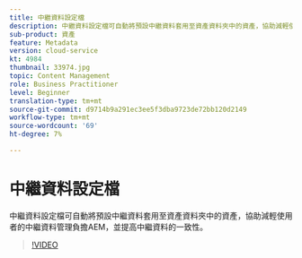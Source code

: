 ```yaml
---
title: 中繼資料設定檔
description: 中繼資料設定檔可自動將預設中繼資料套用至資產資料夾中的資產，協助減輕使用者的中繼資料管理負擔AEM，並提高中繼資料的一致性。
sub-product: 資產
feature: Metadata
version: cloud-service
kt: 4984
thumbnail: 33974.jpg
topic: Content Management
role: Business Practitioner
level: Beginner
translation-type: tm+mt
source-git-commit: d9714b9a291ec3ee5f3dba9723de72bb120d2149
workflow-type: tm+mt
source-wordcount: '69'
ht-degree: 7%

---
```



# 中繼資料設定檔

中繼資料設定檔可自動將預設中繼資料套用至資產資料夾中的資產，協助減輕使用者的中繼資料管理負擔AEM，並提高中繼資料的一致性。

>[!VIDEO](https://video.tv.adobe.com/v/33974/?quality=12&learn=on&hidetitle=true)
